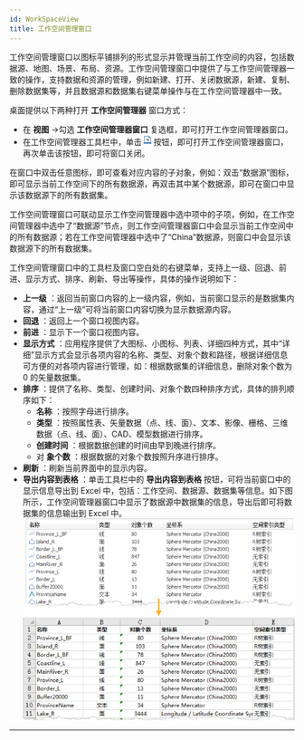 ```yaml
---
id: WorkSpaceView
title: 工作空间管理窗口
---
```

工作空间管理窗口以图标平铺排列的形式显示并管理当前工作空间的内容，包括数据源、地图、场景、布局、资源。工作空间管理窗口中提供了与工作空间管理器一致的操作，支持数据和资源的管理，例如新建、打开、关闭数据源，新建、复制、删除数据集等，并且数据源和数据集右键菜单操作与在工作空间管理器中一致。

桌面提供以下两种打开 **工作空间管理器** 窗口方式：

  * 在 **视图** ->勾选 **工作空间管理器窗口** 复选框，即可打开工作空间管理器窗口。
  * 在工作空间管理器工具栏中，单击![](img/OpenWorkSpaceView.png)按钮，即可打开工作空间管理器窗口，再次单击该按钮，即可将窗口关闭。

在窗口中双击任意图标，即可查看对应内容的子对象，例如：双击“数据源”图标，即可显示当前工作空间下的所有数据源，再双击其中某个数据源，即可在窗口中显示该数据源下的所有数据集。

工作空间管理窗口可联动显示工作空间管理器中选中项中的子项，例如，在工作空间管理器中选中了“数据源”节点，则工作空间管理器窗口中会显示当前工作空间中的所有数据源；若在工作空间管理器中选中了“China”数据源，则窗口中会显示该数据源下的所有数据集。

工作空间管理窗口中的工具栏及窗口空白处的右键菜单，支持上一级、回退、前进、显示方式、排序、刷新、导出等操作，具体的操作说明如下：

  * **上一级** ：返回当前窗口内容的上一级内容，例如，当前窗口显示的是数据集内容，通过“上一级”可将当前窗口内容切换为显示数据源内容。
  * **回退** ：返回上一个窗口视图内容。
  * **前进** ：显示下一个窗口视图内容。
  * **显示方式** ：应用程序提供了大图标、小图标、列表、详细四种方式，其中“详细”显示方式会显示各项内容的名称、类型、对象个数和路径，根据详细信息可方便的对各项内容进行管理，如：根据数据集的详细信息，删除对象个数为 0 的矢量数据集。
  * **排序** ：提供了名称、类型、创建时间、对象个数四种排序方式，具体的排列顺序如下： 
    * **名称** ：按照字母进行排序。
    * **类型** ：按照属性表、矢量数据（点、线、面）、文本、影像、栅格、三维数据（点、线、面）、CAD、模型数据进行排序。
    * **创建时间** ：根据数据创建的时间由早到晚进行排序。
    * 对 **象个数** ：根据数据的对象个数按照升序进行排序。
  * **刷新** ：刷新当前界面中的显示内容。
  * **导出内容到表格** ：单击工具栏中的 **导出内容到表格** 按钮，可将当前窗口中的显示信息导出到 Excel 中，包括：工作空间、数据源、数据集等信息。如下图所示，工作空间管理器窗口中显示了数据源中数据集的信息，导出后即可将数据集的信息输出到 Excel 中。  ![](img/ExportExcel.png)  
---  



